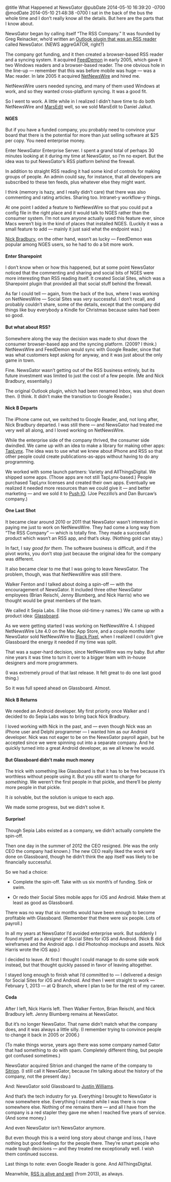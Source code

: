 @title What Happened at NewsGator
@pubDate 2014-05-10 16:39:20 -0700
@modDate 2014-05-10 21:48:38 -0700
I sat in the back of the bus the whole time and I don’t really know all the details. But here are the parts that I know about.

NewsGator began by calling itself “The RSS Company.” It was founded by Greg Reinacker, who’d written an [Outlook plugin that was an RSS reader](http://web.archive.org/web/20030225030955/http://www.newsgator.com/) called NewsGator. (NEWS aggreGATOR, right?)

The company got funding, and it then created a browser-based RSS reader and a syncing system. It acquired [FeedDemon](http://www.feeddemon.com/) in early 2005, which gave it two Windows readers and a browser-based reader. The one obvious hole in the line-up — remember that this was before mobile was huge — was a Mac reader. In late 2005 it acquired [NetNewsWire](http://netnewswireapp.com/) and hired me.

NetNewsWire users needed syncing, and many of them used Windows at work, and so they wanted cross-platform syncing. It was a good fit.

So I went to work. A little while in I realized I didn’t have time to do both NetNewsWire and [MarsEdit](http://www.red-sweater.com/marsedit/) well, so we sold MarsEdit to Daniel Jalkut.

#### NGES

But if you have a funded company, you probably need to convince your board that there is the potential for more than just selling software at $25 per copy. You need enterprise money.

Enter NewsGator Enterprise Server. I spent a grand total of perhaps 30 minutes looking at it during my time at NewsGator, so I’m no expert. But the idea was to put NewsGator’s RSS platform behind the firewall.

In addition to straight RSS reading it had some kind of controls for making groups of people. An admin could say, for instance, that all developers are subscribed to these ten feeds, plus whatever else they might want.

I think (memory is hazy, and I really didn’t care) that there was also commenting and rating articles. Sharing too. Intranet-y workflow-y things.

At one point I added a feature to NetNewsWire so that you could put a config file in the right place and it would talk to NGES rather than the consumer system. I’m not sure anyone actually used this feature ever, since Macs weren’t big in the kind of places that installed NGES. (Luckily it was a small feature to add — mainly it just said what the endpoint was.)

[Nick Bradbury](http://nickbradbury.com/), on the other hand, wasn’t as lucky — FeedDemon was popular among NGES users, so he had to do a bit more work.

#### Enter Sharepoint

I don’t know when or how this happened, but at some point NewsGator noticed that the commenting and sharing and social bits of NGES were more interesting than RSS reading itself. It created Social Sites, which was a Sharepoint plugin that provided all that social stuff behind the firewall.

As far I could tell — again, from the back of the bus, where I was working on NetNewsWire — Social Sites was <em>very</em> successful. I don’t recall, and probably couldn’t share, some of the details, except that the company did things like buy everybody a Kindle for Christmas because sales had been so good.

#### But what about RSS?

Somewhere along the way the decision was made to shut down the consumer browser-based app and the syncing platform. (2009? I think.) NetNewsWire and FeedDemon would sync with Google Reader, since that was what customers kept asking for anyway, and it was just about the only game in town.

Fine. NewsGator wasn’t getting out of the RSS business entirely, but its future investment was limited to just the cost of a few people. (Me and Nick Bradbury, essentially.)

The original Outlook plugin, which had been renamed Inbox, was shut down then. (I think. It didn’t make the transition to Google Reader.)

#### Nick B Departs

The iPhone came out, we switched to Google Reader, and, not long after, Nick Bradbury departed. I was still there — and NewsGator had treated me very well all along, and I loved working on NetNewsWire.

While the enterprise side of the company thrived, the consumer side dwindled. We came up with an idea to make a library for making other apps: [TapLynx](http://taplynx.com/). The idea was to use what we knew about iPhone and RSS so that other people could create publications-as-apps without having to do any programming.

We worked with some launch partners: Variety and AllThingsDigital. We shipped some apps. (Those apps are not still TapLynx-based.) People purchased TapLynx licenses and created their own apps. Eventually we realized it needed more resources than we could give it — and better marketing — and we sold it to [Push IO](http://push.io/). (Joe Pezzillo’s and Dan Burcaw’s company.)

#### One Last Shot

It became clear around 2010 or 2011 that NewsGator wasn’t interested in paying me just to work on NetNewsWire. They had come a long way from “The RSS Company” — which is totally fine. They made a successful product which wasn’t an RSS app, and that’s okay. (Nothing gold can stay.)

In fact, I say *good for them*. The software business is difficult, and if the pivot works, you don’t stop just because the original idea for the company was different.

It also became clear to me that I was going to leave NewsGator. The problem, though, was that NetNewsWire was still there.

Walker Fenton and I talked about doing a spin-off — with the encouragement of NewsGator. It included three other NewsGator employees (Brian Reischl, Jenny Blumberg, and Nick Harris) who we thought would be great members of the team.

We called it Sepia Labs. (I like those old-time-y names.) We came up with a product idea: [Glassboard](http://glassboard.com/).

As we were getting started I was working on NetNewsWire 4. I shipped NetNewsWire Lite 4.0 on the Mac App Store, and a couple months later NewsGator sold NetNewsWire to [Black Pixel](http://blackpixel.com/), when I realized I couldn’t give Glassboard the energy it needed if my time was split.

That was a super-hard decision, since NetNewsWire was my baby. But after nine years it was time to turn it over to a bigger team with in-house designers and more programmers.

(I was extremely proud of that last release. It felt great to do one last good thing.)

So it was full speed ahead on Glassboard. Almost.

#### Nick B Returns

We needed an Android developer. My first priority once Walker and I decided to do Sepia Labs was to bring back Nick Bradbury.

I loved working with Nick in the past, and — even though Nick was an iPhone user and Delphi programmer — I wanted him as our Android developer. Nick was not eager to be on the NewsGator payroll again, but he accepted since we were spinning out into a separate company. And he quickly turned into a great Android developer, as we all knew he would.

#### But Glassboard didn’t make much money

The trick with something like Glassboard is that it has to be free because it’s worthless without people using it. But you still want to charge for *something*. We weren’t the first people in that pickle, and there’ll be plenty more people in that pickle.

It *is* solvable, but the solution is unique to each app.

We made some progress, but we didn’t solve it.

#### Surprise!

Though Sepia Labs existed as a company, we didn’t actually complete the spin-off.

Then one day in the summer of 2012 the CEO resigned. (He was the only CEO the company had known.) The new CEO really liked the work we’d done on Glassboard, though he didn’t think the app itself was likely to be financially successful.

So we had a choice:

* Complete the spin-off. Take with us six month’s of funding. Sink or swim.

* Or redo their Social Sites mobile apps for iOS and Android. Make them at least as good as Glassboard.

There was no way that six months would have been enough to become profitable with Glassboard. (Remember that there were six people. Lots of payroll.)

In all my years at NewsGator I’d avoided enterprise work. But suddenly I found myself as a *designer* of Social Sites for iOS and Android. (Nick B did wireframes and the Android app. I did Photoshop mockups and assets. Nick Harris wrote the iOS app.)

I decided to leave. At first I thought I could manage to do some side work instead, but that thought quickly passed in favor of leaving altogether.

I stayed long enough to finish what I’d committed to — I delivered a design for Social Sites for iOS and Android. And then I went straight to work — February 1, 2013 — at Q Branch, where I plan to be for the rest of my career.

#### Coda

After I left, Nick Harris left. Then Walker Fenton, Brian Reischl, and Nick Bradbury left. Jenny Blumberg remains at NewsGator.

But it’s no longer NewsGator. That name didn’t match what the company does, and it was always a little silly. (I remember trying to convince people to change it back in 2005 or 2006.)

(To make things worse, years ago there was some company named Gator that had something to do with spam. Completely different thing, but people got confused sometimes.)

NewsGator acquired Sitrion and changed the name of the company to [Sitrion](http://www.sitrion.com/). (I still call it NewsGator, because I’m talking about the history of the company, not the present day.)

And: NewsGator sold Glassboard to [Justin Williams](http://carpeaqua.com/).

And that’s the tech industry for ya. Everything I brought to NewsGator is now somewhere else. Everything I created while I was there is now somewhere else. Nothing of me remains there — and all I have from the company is a red stapler they gave me when I reached five years of service. (And some money.)

And even NewsGator isn’t NewsGator anymore.

But even though this is a weird long story about change and loss, I have nothing but good feelings for the people there. They’re smart people who made tough decisions — and they treated me exceptionally well. I wish them continued success.

Last things to note: even Google Reader is gone. And AllThingsDigital.

Meanwhile, [RSS is alive and well](http://inessential.com/2013/03/14/why_i_love_rss_and_you_do_too) (from 2013), as always.
